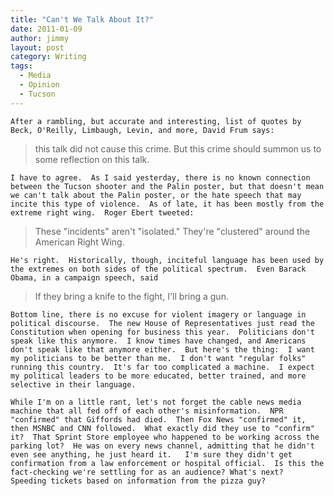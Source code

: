 ```yaml
---
title: "Can't We Talk About It?"
date: 2011-01-09
author: jimmy
layout: post
category: Writing
tags:
  - Media
  - Opinion
  - Tucson
---
```


    After a rambling, but accurate and interesting, list of quotes by Beck, O'Reilly, Limbaugh, Levin, and more, David Frum says:
    
 > this talk did not cause this crime. But this crime should summon us to some reflection on this talk. 

    I have to agree.  As I said yesterday, there is no known connection between the Tucson shooter and the Palin poster, but that doesn't mean we can't talk about the Palin poster, or the hate speech that may incite this type of violence.  As of late, it has been mostly from the extreme right wing.  Roger Ebert tweeted:

 > These "incidents" aren't "isolated." They're "clustered" around the American Right Wing.

    He's right.  Historically, though, inciteful language has been used by the extremes on both sides of the political spectrum.  Even Barack Obama, in a campaign speech, said
    
 > If they bring a knife to the fight, I'll bring a gun.

    Bottom line, there is no excuse for violent imagery or language in political discourse.  The new House of Representatives just read the Constitution when opening for business this year.  Politicians don't speak like this anymore.  I know times have changed, and Americans don't speak like that anymore either.  But here's the thing:  I want my politicians to be better than me.  I don't want "regular folks" running this country.  It's far too complicated a machine.  I expect my political leaders to be more educated, better trained, and more selective in their language.

    While I'm on a little rant, let's not forget the cable news media machine that all fed off of each other's misinformation.  NPR "confirmed" that Giffords had died.  Then Fox News "confirmed" it, then MSNBC and CNN followed.  What exactly did they use to "confirm" it?  That Sprint Store employee who happened to be working across the parking lot?  He was on every news channel, admitting that he didn't even see anything, he just heard it.   I'm sure they didn't get confirmation from a law enforcement or hospital official.  Is this the fact-checking we're settling for as an audience? What's next?  Speeding tickets based on information from the pizza guy?


